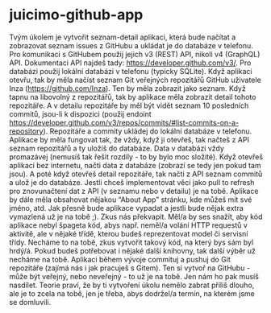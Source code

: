 # juicimo-github-app

Tvým úkolem je vytvořit seznam-detail aplikaci, která bude načítat a zobrazovat seznam issues z GitHubu a ukládat je do databáze v telefonu. Pro komunikaci s GitHubem použij jejich v3 (REST) API, nikoli v4 (GraphQL) API. Dokumentaci API najdeš tady: 
https://developer.github.com/v3/. Pro databázi použij lokální databázi v telefonu (typicky SQLite). 
Když aplikaci otevřu, tak by měla načíst seznam Git veřejných repozitářů GitHub uživatele Inza (https://github.com/Inza). Ten by měla zobrazit jako seznam. Když tapnu na libovolný z repozitářů, tak by aplikace měla zobrazit detail tohoto repozitáře. A v detailu repozitáře by měl být vidět seznam 10 posledních commitů, jsou-li k dispozici (použij endoint https://developer.github.com/v3/repos/commits/#list-commits-on-a-repository). 
Repozitáře a commity ukládej do lokální databáze v telefonu. Aplikace by měla fungovat tak, že vždy, když ji otevřeš, tak načteš z API seznam repozitářů a ty uložíš do databáze. Data v databázi vždy promazávej (nemusíš tak řešit rozdíly - to by bylo moc složité). Když otevřeš aplikaci bez internetu, načti data z databáze (zobrazí se tedy jen pokud tam jsou). A poté když otevřeš detail repozitáře, tak načti z API seznam commitů a ulož je do databáze. Jestli chceš implementovat věci jako pull to refresh pro znovunačtení dat z API (v seznamu nebo v detailu) je na tobě. 
Aplikace by dále měla obsahovat nějakou “About App” stránku, kde můžeš mít své jméno, atd. 
Jak přesně bude aplikace vypadat a jestli bude nějak extra vymazlená už je na tobě ;). Zkus nás překvapit. 
Měl/a by ses snažit, aby kód aplikace nebyl špageta kód, abys např. neměl/a volání HTTP requestů v aktivitě, ale v nějaké třídě, kterou budeš reprezentovat model či servisní třídy. 
Necháme to na tobě, zkus vytvořit takový kód, na který bys sám byl hrdý/á. Pokud budeš potřebovat i nějaké další knihovny, tak další výběr už necháme na tobě. 
Aplikaci během vývoje commituj a pushuj do Git repozitáře (zajímá nás i jak pracuješ s Gitem). Ten si vytvoř na GitHubu - může být veřejný, nebo neveřejný - to už je na tobě. Jen nám ho pak musíš nasdílet. 
Teorie praví, že by ti vytvoření úkolu nemělo zabrat příliš dlouho, ale je to zcela na tobě, jen je třeba, abys dodržel/a termín, na kterém jsme se domluvili.
